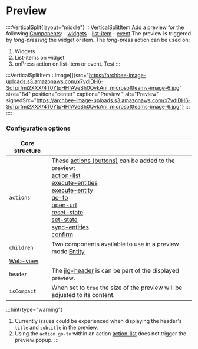 # Preview

::::VerticalSplit{layout="middle"}
:::VerticalSplitItem
Add a preview for the following [Components](./Components.md):
\- [widgets](#)
\- [list-item](./Components/list/list-item.md)
\- [event](./Components/event.md)&#x20;
The preview is triggered by _long-pressing_ the widget or item. The _long-press_ action can be used on:

1. Widgets
2. List-items on widget
3. onPress action on list-item or event. Test
   :::

:::VerticalSplitItem
::Image[]{src="https://archbee-image-uploads.s3.amazonaws.com/x7vdIDH6-ScTprfmi2XXX/4T0YtpHHfAVeSh0QvkAni_microsoftteams-image-6.jpg" size="84" position="center" caption="Preview " alt="Preview" signedSrc="https://archbee-image-uploads.s3.amazonaws.com/x7vdIDH6-ScTprfmi2XXX/4T0YtpHHfAVeSh0QvkAni_microsoftteams-image-6.jpg"}
:::
::::

### Configuration options

| **Core structure**                |                                                                                                                                                                                                                                                                                                                                                                                                                                                                                   |
| --------------------------------- | --------------------------------------------------------------------------------------------------------------------------------------------------------------------------------------------------------------------------------------------------------------------------------------------------------------------------------------------------------------------------------------------------------------------------------------------------------------------------------- |
| `actions`                         | These [actions (buttons)](<./Widgets/actions _buttons_.md>) can be added to the preview:<br>[action-list](./actions/action-list.md)<br>[execute-entities](./actions/execute-entities.md)<br>[execute-entity](./actions/execute-entity.md)<br>[go-to](./actions/go-to.md)<br>[open-url](./actions/open-url.md)<br>[reset-state](./actions/reset-state.md)<br>[set-state](./actions/set-state.md)<br>[sync-entities](./actions/sync-entities.md)<br>[confirm](./actions/confirm.md) |
| `children`                        | Two components available to use in a preview mode:[Entity](./Preview/Entity.md)                                                                                                                                                                                                                                                                                                                                                                                                   |
| [Web-view](./Preview/Web-view.md) |
| `header`                          | The [jig-header](./Components/jig-header.md) is can be part of the displayed preview.                                                                                                                                                                                                                                                                                                                                                                                             |
| `isCompact`                       | When set to `true` the size of the preview will be adjusted to its content.                                                                                                                                                                                                                                                                                                                                                                                                       |

:::hint{type="warning"}

1. Currently issues could be experienced when displaying the header's `title` and `subtitle` in the preview.
2. Using the `action.go-to` within an action [action-list](./Actions/action-list.md) does not trigger the preview popup.
   :::
